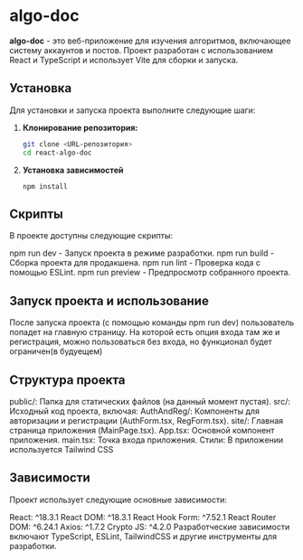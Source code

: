 # algo-doc

**algo-doc** - это веб-приложение для изучения алгоритмов, включающее систему аккаунтов и постов. Проект разработан с использованием React и TypeScript и использует Vite для сборки и запуска.

## Установка

Для установки и запуска проекта выполните следующие шаги:

1. **Клонирование репозитория:**
   ```bash
   git clone <URL-репозитория>
   cd react-algo-doc
   ```

2. **Установка зависимостей**
   ```
   npm install
   ```

## Скрипты
В проекте доступны следующие скрипты:

npm run dev - Запуск проекта в режиме разработки.
npm run build - Сборка проекта для продакшена.
npm run lint - Проверка кода с помощью ESLint.
npm run preview - Предпросмотр собранного проекта.

## Запуск проекта и использование
После запуска проекта (с помощью команды npm run dev) пользователь попадет на главную страницу. На которой есть опция входа там же и регистрация, можно пользоваться без входа, но функционал будет ограничен(в будуещем)

## Структура проекта
public/: Папка для статических файлов (на данный момент пустая).
src/: Исходный код проекта, включая:
AuthAndReg/: Компоненты для авторизации и регистрации (AuthForm.tsx, RegForm.tsx).
site/: Главная страница приложения (MainPage.tsx).
App.tsx: Основной компонент приложения.
main.tsx: Точка входа приложения.
Стили: В приложении используется Tailwind CSS 

## Зависимости 
Проект использует следующие основные зависимости:

React: ^18.3.1
React DOM: ^18.3.1
React Hook Form: ^7.52.1
React Router DOM: ^6.24.1
Axios: ^1.7.2
Crypto JS: ^4.2.0
Разработческие зависимости включают TypeScript, ESLint, TailwindCSS и другие инструменты для разработки.